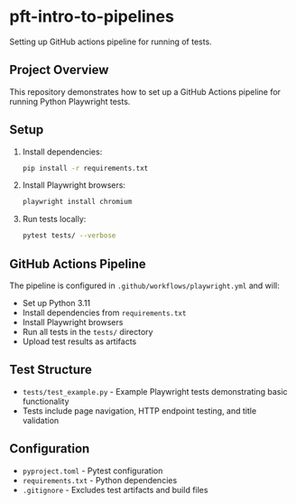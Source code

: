 # pft-intro-to-pipelines
Setting up GitHub actions pipeline for running of tests.

## Project Overview
This repository demonstrates how to set up a GitHub Actions pipeline for running Python Playwright tests.

## Setup
1. Install dependencies:
   ```bash
   pip install -r requirements.txt
   ```

2. Install Playwright browsers:
   ```bash
   playwright install chromium
   ```

3. Run tests locally:
   ```bash
   pytest tests/ --verbose
   ```

## GitHub Actions Pipeline
The pipeline is configured in `.github/workflows/playwright.yml` and will:
- Set up Python 3.11
- Install dependencies from `requirements.txt`
- Install Playwright browsers
- Run all tests in the `tests/` directory
- Upload test results as artifacts

## Test Structure
- `tests/test_example.py` - Example Playwright tests demonstrating basic functionality
- Tests include page navigation, HTTP endpoint testing, and title validation

## Configuration
- `pyproject.toml` - Pytest configuration
- `requirements.txt` - Python dependencies
- `.gitignore` - Excludes test artifacts and build files
